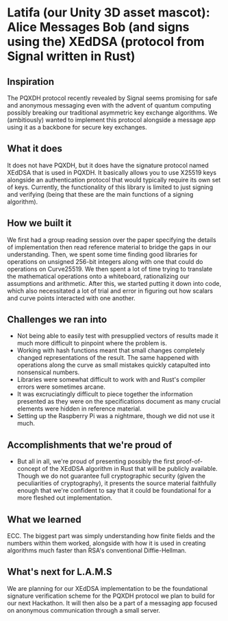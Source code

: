 # Latifa (our Unity 3D asset mascot): Alice Messages Bob (and signs using the) XEdDSA (protocol from Signal written in Rust)
## Inspiration
The PQXDH protocol recently revealed by Signal seems promising for safe and anonymous messaging even with the advent of quantum computing possibly breaking our traditional asymmetric key exchange algorithms. We (ambitiously) wanted to implement this protocol alongside a message app using it as a backbone for secure key exchanges.

## What it does
It does not have PQXDH, but it does have the signature protocol named XEdDSA that is used in PQXDH. It basically allows you to use X25519 keys alongside an authentication protocol that would typically require its own set of keys. Currently, the functionality of this library is limited to just signing and verifying (being that these are the main functions of a signing algorithm).

## How we built it
We first had a group reading session over the paper specifying the details of implementation then read reference material to bridge the gaps in our understanding. Then, we spent some time finding good libraries for operations on unsigned 256-bit integers along with one that could do operations on Curve25519. We then spent a lot of time trying to translate the mathematical operations onto a whiteboard, rationalizing our assumptions and arithmetic. After this, we started putting it down into code, which also necessitated a lot of trial and error in figuring out how scalars and curve points interacted with one another.

## Challenges we ran into
- Not being able to easily test with presupplied vectors of results made it much more difficult to pinpoint where the problem is.
- Working with hash functions meant that small changes completely changed representations of the result. The same happened with operations along the curve as small mistakes quickly catapulted into nonsensical numbers.
- Libraries were somewhat difficult to work with and Rust's compiler errors were sometimes arcane.
- It was excruciatingly difficult to piece together the information presented as they were on the specifications document as many crucial elements were hidden in reference material.
- Setting up the Raspberry Pi was a nightmare, though we did not use it much.

## Accomplishments that we're proud of
- But all in all, we're proud of presenting possibly the first proof-of-concept of the XEdDSA algorithm in Rust that will be publicly available. Though we do not guarantee full cryptographic security (given the peculiarities of cryptography), it presents the source material faithfully enough that we're confident to say that it could be foundational for a more fleshed out implementation.

## What we learned
ECC. The biggest part was simply understanding how finite fields and the numbers within them worked, alongside with how it is used in creating algorithms much faster than RSA's conventional Diffie-Hellman.

## What's next for L.A.M.S
We are planning for our XEdDSA implementation to be the foundational signature verification scheme for the PQXDH protocol we plan to build for our next Hackathon. It will then also be a part of a messaging app focused on anonymous communication through a small server.
